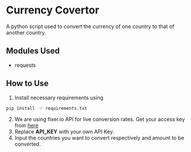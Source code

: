 # Currency Covertor
A python script used to convert the currency of one country to that of another country.

## Modules Used
- requests

## How to Use
1. Install necessary requirements using 
```bash
pip install -r requirements.txt 
```
2. We are using fixer.io API for live conversion rates. Get your access key from [here](https://fixer.io/)
3. Replace **API_KEY** with your own API Key.
4. Input the countries you want to convert respectively and amount to be converted.
